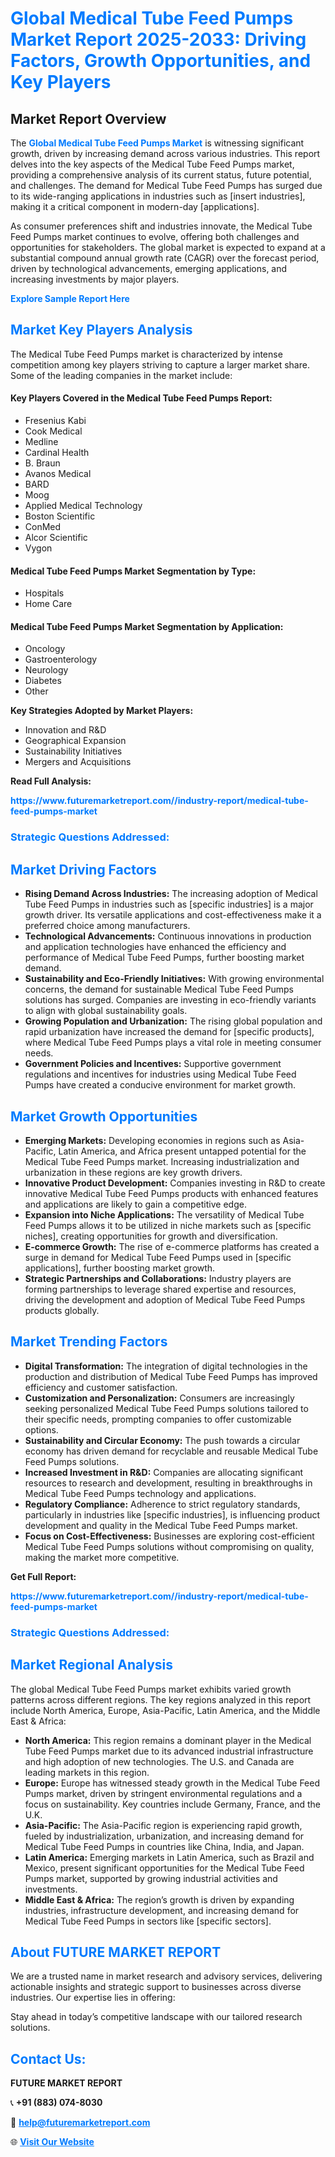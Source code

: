 <h1 style="color: #007BFF;">Global Medical Tube Feed Pumps Market Report 2025-2033: Driving Factors, Growth Opportunities, and Key Players</h1>

<section id="overview">
<h2>Market Report Overview</h2>
<p>The <a href="https://www.futuremarketreport.com//industry-report/medical-tube-feed-pumps-market" style="color: #007BFF; text-decoration: none;"><strong>Global Medical Tube Feed Pumps Market</strong></a> is witnessing significant growth, driven by increasing demand across various industries. This report delves into the key aspects of the Medical Tube Feed Pumps market, providing a comprehensive analysis of its current status, future potential, and challenges. The demand for Medical Tube Feed Pumps has surged due to its wide-ranging applications in industries such as [insert industries], making it a critical component in modern-day [applications].</p>
<p>As consumer preferences shift and industries innovate, the Medical Tube Feed Pumps market continues to evolve, offering both challenges and opportunities for stakeholders. The global market is expected to expand at a substantial compound annual growth rate (CAGR) over the forecast period, driven by technological advancements, emerging applications, and increasing investments by major players.</p>
</section>

<section id="overview">
<p><a href="https://www.futuremarketreport.com//request-sample/reportId=79131" style="color: #007BFF; text-decoration: none;"><strong>Explore Sample Report Here</strong></a></p>
</section>

<section id="key-players">
<h2 style="color: #007BFF;">Market Key Players Analysis</h2>
<p>The Medical Tube Feed Pumps market is characterized by intense competition among key players striving to capture a larger market share. Some of the leading companies in the market include:</p>
<h4>Key Players Covered in the Medical Tube Feed Pumps Report:</h4>
<ul><li>Fresenius Kabi</li><li>Cook Medical</li><li>Medline</li><li>Cardinal Health</li><li>B. Braun</li><li>Avanos Medical</li><li>BARD</li><li>Moog</li><li>Applied Medical Technology</li><li>Boston Scientific</li><li>ConMed</li><li>Alcor Scientific</li><li>Vygon</li></ul>
<h4>Medical Tube Feed Pumps Market Segmentation by Type:</h4>
<ul><li>Hospitals</li><li>Home Care</li></ul>

<h4>Medical Tube Feed Pumps Market Segmentation by Application:</h4>
<ul><li>Oncology</li><li>Gastroenterology</li><li>Neurology</li><li>Diabetes</li><li>Other</li></ul>
<p><strong>Key Strategies Adopted by Market Players:</strong></p>
<ul>
<li>Innovation and R&D</li>
<li>Geographical Expansion</li>
<li>Sustainability Initiatives</li>
<li>Mergers and Acquisitions</li>
</ul>
</section>

<section>
<p><strong>Read Full Analysis: </strong></p><a href="https://www.futuremarketreport.com//industry-report/medical-tube-feed-pumps-market" style="color: #007BFF; text-decoration: none;"><strong>https://www.futuremarketreport.com//industry-report/medical-tube-feed-pumps-market</strong></a>
<h3 style="color: #007BFF;">Strategic Questions Addressed:</h3>
</section>

<section id="driving-factors">
<h2 style="color: #007BFF;">Market Driving Factors</h2>
<ul>
<li><strong>Rising Demand Across Industries:</strong> The increasing adoption of Medical Tube Feed Pumps in industries such as [specific industries] is a major growth driver. Its versatile applications and cost-effectiveness make it a preferred choice among manufacturers.</li>
<li><strong>Technological Advancements:</strong> Continuous innovations in production and application technologies have enhanced the efficiency and performance of Medical Tube Feed Pumps, further boosting market demand.</li>
<li><strong>Sustainability and Eco-Friendly Initiatives:</strong> With growing environmental concerns, the demand for sustainable Medical Tube Feed Pumps solutions has surged. Companies are investing in eco-friendly variants to align with global sustainability goals.</li>
<li><strong>Growing Population and Urbanization:</strong> The rising global population and rapid urbanization have increased the demand for [specific products], where Medical Tube Feed Pumps plays a vital role in meeting consumer needs.</li>
<li><strong>Government Policies and Incentives:</strong> Supportive government regulations and incentives for industries using Medical Tube Feed Pumps have created a conducive environment for market growth.</li>
</ul>
</section>

<section id="growth-opportunities">
<h2 style="color: #007BFF;">Market Growth Opportunities</h2>
<ul>
<li><strong>Emerging Markets:</strong> Developing economies in regions such as Asia-Pacific, Latin America, and Africa present untapped potential for the Medical Tube Feed Pumps market. Increasing industrialization and urbanization in these regions are key growth drivers.</li>
<li><strong>Innovative Product Development:</strong> Companies investing in R&D to create innovative Medical Tube Feed Pumps products with enhanced features and applications are likely to gain a competitive edge.</li>
<li><strong>Expansion into Niche Applications:</strong> The versatility of Medical Tube Feed Pumps allows it to be utilized in niche markets such as [specific niches], creating opportunities for growth and diversification.</li>
<li><strong>E-commerce Growth:</strong> The rise of e-commerce platforms has created a surge in demand for Medical Tube Feed Pumps used in [specific applications], further boosting market growth.</li>
<li><strong>Strategic Partnerships and Collaborations:</strong> Industry players are forming partnerships to leverage shared expertise and resources, driving the development and adoption of Medical Tube Feed Pumps products globally.</li>
</ul>
</section>

<section id="trending-factors">
<h2 style="color: #007BFF;">Market Trending Factors</h2>
<ul>
<li><strong>Digital Transformation:</strong> The integration of digital technologies in the production and distribution of Medical Tube Feed Pumps has improved efficiency and customer satisfaction.</li>
<li><strong>Customization and Personalization:</strong> Consumers are increasingly seeking personalized Medical Tube Feed Pumps solutions tailored to their specific needs, prompting companies to offer customizable options.</li>
<li><strong>Sustainability and Circular Economy:</strong> The push towards a circular economy has driven demand for recyclable and reusable Medical Tube Feed Pumps solutions.</li>
<li><strong>Increased Investment in R&D:</strong> Companies are allocating significant resources to research and development, resulting in breakthroughs in Medical Tube Feed Pumps technology and applications.</li>
<li><strong>Regulatory Compliance:</strong> Adherence to strict regulatory standards, particularly in industries like [specific industries], is influencing product development and quality in the Medical Tube Feed Pumps market.</li>
<li><strong>Focus on Cost-Effectiveness:</strong> Businesses are exploring cost-efficient Medical Tube Feed Pumps solutions without compromising on quality, making the market more competitive.</li>
</ul>
</section>

<section>
<p><strong>Get Full Report: </strong></p><a href="https://www.futuremarketreport.com//industry-report/medical-tube-feed-pumps-market" style="color: #007BFF; text-decoration: none;"><strong>https://www.futuremarketreport.com//industry-report/medical-tube-feed-pumps-market</strong></a>
<h3 style="color: #007BFF;">Strategic Questions Addressed:</h3>
</section>


<section id="regional-analysis">
<h2 style="color: #007BFF;">Market Regional Analysis</h2>
<p>The global Medical Tube Feed Pumps market exhibits varied growth patterns across different regions. The key regions analyzed in this report include North America, Europe, Asia-Pacific, Latin America, and the Middle East & Africa:</p>
<ul>
<li><strong>North America:</strong> This region remains a dominant player in the Medical Tube Feed Pumps market due to its advanced industrial infrastructure and high adoption of new technologies. The U.S. and Canada are leading markets in this region.</li>
<li><strong>Europe:</strong> Europe has witnessed steady growth in the Medical Tube Feed Pumps market, driven by stringent environmental regulations and a focus on sustainability. Key countries include Germany, France, and the U.K.</li>
<li><strong>Asia-Pacific:</strong> The Asia-Pacific region is experiencing rapid growth, fueled by industrialization, urbanization, and increasing demand for Medical Tube Feed Pumps in countries like China, India, and Japan.</li>
<li><strong>Latin America:</strong> Emerging markets in Latin America, such as Brazil and Mexico, present significant opportunities for the Medical Tube Feed Pumps market, supported by growing industrial activities and investments.</li>
<li><strong>Middle East & Africa:</strong> The region’s growth is driven by expanding industries, infrastructure development, and increasing demand for Medical Tube Feed Pumps in sectors like [specific sectors].</li>
</ul>
</section>

<footer>
<h2 style="color: #007BFF;">About FUTURE MARKET REPORT</h2>
<p>We are a trusted name in market research and advisory services, delivering actionable insights and strategic support to businesses across diverse industries. Our expertise lies in offering:</p>

<p>Stay ahead in today’s competitive landscape with our tailored research solutions.</p>

<h2 style="color: #007BFF;">Contact Us:</h2>
<p><strong>FUTURE MARKET REPORT</strong></p>
<p>📞 <strong>+91 (883) 074-8030</strong></p>
<p>📧 <strong><a href="mailto:help@futuremarketreport.com" style="color: #007BFF;">help@futuremarketreport.com</a></strong></p>
<p>🌐 <strong><a href="https://www.futuremarketreport.com/" style="color: #007BFF;">Visit Our Website</a></strong></p>
</footer>
